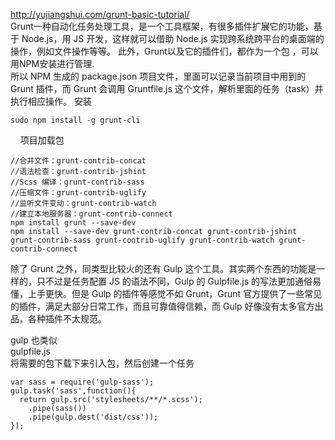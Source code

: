http://yujiangshui.com/grunt-basic-tutorial/  
Grunt一种自动化任务处理工具，是一个工具框架，有很多插件扩展它的功能，基于 Node.js，用 JS 开发，这样就可以借助 Node.js 实现跨系统跨平台的桌面端的操作，例如文件操作等等。
此外，Grunt以及它的插件们，都作为一个包 ，可以用NPM安装进行管理.  
所以 NPM 生成的 package.json 项目文件，里面可以记录当前项目中用到的 Grunt 插件，而 Grunt 会调用 Gruntfile.js 这个文件，解析里面的任务（task）并执行相应操作。
安装

    sudo npm install -g grunt-cli
    
项目加载包

    //合并文件：grunt-contrib-concat
    //语法检查：grunt-contrib-jshint
    //Scss 编译：grunt-contrib-sass
    //压缩文件：grunt-contrib-uglify
    //监听文件变动：grunt-contrib-watch
    //建立本地服务器：grunt-contrib-connect
    npm install grunt --save-dev
    npm install --save-dev grunt-contrib-concat grunt-contrib-jshint grunt-contrib-sass grunt-contrib-uglify grunt-contrib-watch grunt-contrib-connect

除了 Grunt 之外，同类型比较火的还有 Gulp 这个工具。其实两个东西的功能是一样的，只不过是任务配置 JS 的语法不同，Gulp 的 Gulpfile.js 的写法更加通俗易懂，上手更快。但是 Gulp 的插件等感觉不如 Grunt，Grunt 官方提供了一些常见的插件，满足大部分日常工作，而且可靠值得信赖，而 Gulp 好像没有太多官方出品，各种插件不太规范。

gulp 也类似  
gulpfile.js  
将需要的包下载下来引入包，然后创建一个任务  
    
    var sass = require('gulp-sass');
    gulp.task('sass',function(){
      return gulp.src('stylesheets/**/*.scss');
        .pipe(sass())
        .pipe(gulp.dest('dist/css'));
    });
